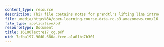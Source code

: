 ```yaml
---
content_type: resource
description: This file contains notes for prandtl's lifting line introduction.
file: /media/https%3A/open-learning-course-data-rc.s3.amazonaws.com/16-100-aerodynamics-fall-2005/7efba19790d0680afeeea1a01bb7b301_16100lectre17_cg.pdf
file_type: application/pdf
resourcetype: Document
title: 16100lectre17_cg.pdf
uid: 7efba197-90d0-680a-feee-a1a01bb7b301
---
```

